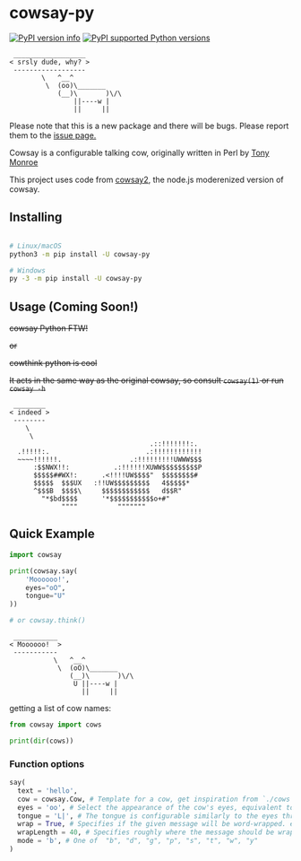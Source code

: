 cowsay-py
=========


[![PyPI version info](https://img.shields.io/pypi/v/cowsay-py.svg)](https://pypi.python.org/pypi/cowsay-py)
[![PyPI supported Python versions](https://img.shields.io/pypi/pyversions/cowsay-py.svg)](https://pypi.python.org/pypi/cowsay-py)

````
 __________________
< srsly dude, why? >
 ------------------
        \   ^__^
         \  (oo)\_______
            (__)\       )\/\
                ||----w |
                ||     ||
````

Please note that this is a new package and there will be bugs. Please report them to the [issue page.](https://github.com/Ovlic/cowsay_py/issues)


Cowsay is a configurable talking cow, originally written in Perl by [Tony Monroe](https://github.com/tnalpgge/rank-amateur-cowsay)

This project uses code from [cowsay2](https://github.com/johnnysprinkles/cowsay), the node.js moderenized version of cowsay.


Installing
----------

```sh

# Linux/macOS
python3 -m pip install -U cowsay-py

# Windows
py -3 -m pip install -U cowsay-py
```

Usage (Coming Soon!)
-----

~~cowsay Python FTW!~~

~~or~~

~~cowthink python is cool~~


~~It acts in the same way as the original cowsay, so consult `cowsay(1)` or run `cowsay -h`~~

````
 ________
< indeed >
 --------
    \
     \
                                   .::!!!!!!!:.
  .!!!!!:.                        .:!!!!!!!!!!!!
  ~~~~!!!!!!.                 .:!!!!!!!!!UWWW$$$
      :$$NWX!!:           .:!!!!!!XUWW$$$$$$$$$P
      $$$$$##WX!:      .<!!!!UW$$$$"  $$$$$$$$#
      $$$$$  $$$UX   :!!UW$$$$$$$$$   4$$$$$*
      ^$$$B  $$$$\     $$$$$$$$$$$$   d$$R"
        "*$bd$$$$      '*$$$$$$$$$$$o+#"
             """"          """""""
````

Quick Example
-------------

```py
import cowsay

print(cowsay.say(
    'Moooooo!',
    eyes="oO",
    tongue="U"
))

# or cowsay.think()
```
````
 ___________
< Moooooo!  >
 -----------
           \   ^__^
            \  (oO)\_______
               (__)\       )\/\
                U ||----w |
                  ||     ||
````

getting a list of cow names:
```py
from cowsay import cows

print(dir(cows))
```

### Function options

```py
say(
  text = 'hello',
  cow = cowsay.Cow, # Template for a cow, get inspiration from `./cows`
  eyes = 'oo', # Select the appearance of the cow's eyes, equivalent to cowsay -e
  tongue = 'L|', # The tongue is configurable similarly to the eyes through -T and tongue_string, equivalent to cowsay -T
  wrap = True, # Specifies if the given message will be word-wrapped. equivalent to cowsay -n
  wrapLength = 40, # Specifies roughly where the message should be wrapped. equivalent to cowsay -W
  mode = 'b', # One of 	"b", "d", "g", "p", "s", "t", "w", "y"
)
```

